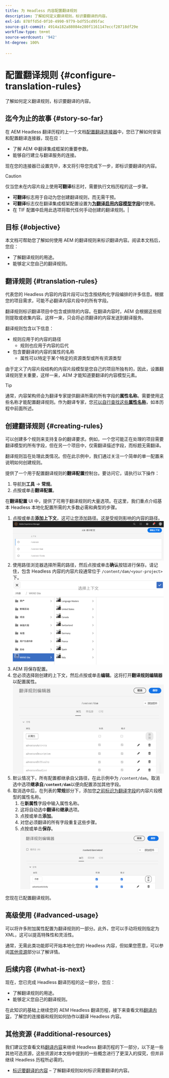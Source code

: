 ```yaml
---
title: 为 Headless 内容配置翻译规则
description: 了解如何定义翻译规则，标识要翻译的内容。
exl-id: 878ffd5d-0f10-4990-9779-bdf55cd95fac
source-git-commit: 4914a182a88084e280f1161147eccf28718df29e
workflow-type: tm+mt
source-wordcount: '942'
ht-degree: 100%

---
```


# 配置翻译规则 {#configure-translation-rules}

了解如何定义翻译规则，标识要翻译的内容。

## 迄今为止的故事 {#story-so-far}

在 AEM Headless 翻译历程的上一个文档[配置翻译连接器](configure-connector.md)中，您已了解如何安装和配置翻译连接器，现在应：

* 了解 AEM 中翻译集成框架的重要参数。
* 能够自行建立与翻译服务的连接。

现在您的连接器已设置完毕，本文将引导您完成下一步，即标识要翻译的内容。

>[!CAUTION]
>
>仅当您未在内容片段上使用&#x200B;**可翻译**&#x200B;标志时，需要执行文档历程的这一步骤。
>
>* **可翻译**&#x200B;标志用于自动为您创建翻译规则，而无需干预。
>* **可翻译**&#x200B;标志仅在翻译集成框架配置设置为&#x200B;**[为翻译启用内容模型字段](/help/sites-cloud/administering/translation/integration-framework.md)**&#x200B;时使用。
>* 在 TIF 配置中启用此选项将取代任何手动创建的翻译规则。|


## 目标 {#objective}

本文档可帮助您了解如何使用 AEM 的翻译规则来标识翻译内容。阅读本文档后，您应：

* 了解翻译规则的用途。
* 能够定义您自己的翻译规则。

## 翻译规则 {#translation-rules}

代表您的 Headless 内容的内容片段可以包含按结构化字段编排的许多信息。根据您的项目需求，可能不必翻译内容片段中的所有字段。

翻译规则标识翻译项目中包含或排除的内容。在翻译内容时，AEM 会根据这些规则提取或收集内容。这样一来，只会将必须翻译的内容发送到翻译服务。

翻译规则包含以下信息：

* 规则应用于的内容的路径
   * 规则也应用于内容的后代
* 包含要翻译的内容的属性的名称
   * 属性可以特定于某个特定的资源类型或所有资源类型

由于定义了内容片段结构的内容片段模型是您自己的项目所独有的，因此，设置翻译规则至关重要，这样一来，AEM 才能知道要翻译的内容模型元素。

>[!TIP]
>
>通常，内容架构师会为翻译专家提供翻译所需的所有字段的&#x200B;**属性名称**。需要使用这些名称才能配置翻译规则。作为翻译专家，您[可以自行查找这些&#x200B;**属性名称**](getting-started.md#content-modlels)，如本历程中前面所述。

## 创建翻译规则 {#creating-rules}

可以创建多个规则来支持复杂的翻译要求。例如，一个您可能正在处理的项目需要翻译模型的所有字段，但在另一个项目中，仅需翻译描述字段，而标题无需翻译。

翻译规则旨在处理此类情况。但在此示例中，我们通过关注一个简单的单一配置来说明如何创建规则。

提供了一个用于配置翻译规则的&#x200B;**翻译配置**&#x200B;控制台。要访问它，请执行以下操作：

1. 导航到&#x200B;**工具** -> **常规**。
1. 点按或单击&#x200B;**翻译配置**。

在&#x200B;**翻译配置** UI 中，提供了可用于翻译规则的大量选项。在这里，我们重点介绍基本 Headless 本地化配置所需的大多数必需和典型的步骤。

1. 点按或单击&#x200B;**添加上下文**，这可让您添加路径。这是受规则影响的内容的路径。
   ![添加上下文](assets/add-translation-context.png)
1. 使用路径浏览器选择所需的路径，然后点按或单击&#x200B;**确认**&#x200B;按钮进行保存。请记住，包含 Headless 内容的内容片段通常位于 `/content/dam/<your-project>` 下。
   ![选择路径](assets/select-context.png)
1. AEM 将保存配置。
1. 您必须选择刚创建的上下文，然后点按或单击&#x200B;**编辑**。这将打开&#x200B;**翻译规则编辑器**以配置属性。
   ![翻译规则编辑器](assets/translation-rules-editor.png)
1. 默认情况下，所有配置都继承自父路径，在此示例中为 `/content/dam`。取消选中选项&#x200B;**继承自`/content/dam`**&#x200B;以便向配置添加其他字段。
1. 取消选中后，在列表的&#x200B;**常规**&#x200B;部分下，添加您[之前标识为翻译字段](getting-started.md#content-models)的内容片段模型的属性名称。
   1. 在&#x200B;**新属性**&#x200B;字段中输入属性名称。
   1. 这将自动选中&#x200B;**翻译**&#x200B;和&#x200B;**继承**&#x200B;选项。
   1. 点按或单击&#x200B;**添加**。
   1. 对您必须翻译的所有字段重复这些步骤。
   1. 点按或单击&#x200B;**保存**。
      ![添加属性](assets/add-property.png)

您现在已配置翻译规则。

## 高级使用 {#advanced-usage}

可以将许多附加属性配置为翻译规则的一部分。此外，您可以手动将规则指定为 XML，这可以提高特殊性和灵活性。

通常，无需此类功能即可开始本地化您的 Headless 内容，但如果您愿意，可以参阅[其他资源](#additional-resources)部分以了解详情。

## 后续内容 {#what-is-next}

现在，您已完成 Headless 翻译历程的这一部分，您应：

* 了解翻译规则的用途。
* 能够定义您自己的翻译规则。

在此知识的基础上继续您的 AEM Headless 翻译历程，接下来查看文档[翻译内容](translate-content.md)，了解您的连接器和规则如何协作以翻译 Headless 内容。

## 其他资源 {#additional-resources}

我们建议您查看文档[翻译内容](translate-content.md)来继续 Headless 翻译历程的下一部分，以下是一些其他可选资源，这些资源对本文档中提到的一些概念进行了更深入的探究，但并非继续 Headless 历程所必需的。

* [标识要翻译的内容](/help/sites-cloud/administering/translation/rules.md) – 了解翻译规则如何标识需要翻译的内容。
